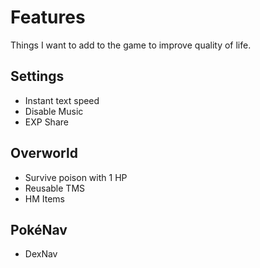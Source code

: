 # Features
Things I want to add to the game to improve quality of life.

## Settings
- Instant text speed
- Disable Music
- EXP Share

## Overworld
- Survive poison with 1 HP
- Reusable TMS
- HM Items

## PokéNav
- DexNav